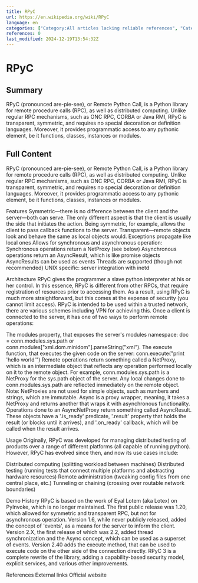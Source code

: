 ```yaml
---
title: RPyC
url: https://en.wikipedia.org/wiki/RPyC
language: en
categories: ["Category:All articles lacking reliable references", "Category:Articles lacking reliable references from November 2009", "Category:Articles with short description", "Category:Python (programming language) libraries", "Category:Remote procedure call", "Category:Short description is different from Wikidata", "Category:Software using the MIT license"]
references: 0
last_modified: 2024-12-19T13:54:32Z
---
```


# RPyC

## Summary

RPyC (pronounced are-pie-see), or Remote Python Call, is a Python library for remote procedure calls (RPC), as well as distributed computing. Unlike regular RPC mechanisms, such as ONC RPC, CORBA or Java RMI, RPyC is transparent, symmetric, and requires no special decoration or definition languages. Moreover, it provides programmatic access to any pythonic element, be it functions, classes, instances or modules.

## Full Content

RPyC (pronounced are-pie-see), or Remote Python Call, is a Python library for remote procedure calls (RPC), as well as distributed computing. Unlike regular RPC mechanisms, such as ONC RPC, CORBA or Java RMI, RPyC is transparent, symmetric, and requires no special decoration or definition languages. Moreover, it provides programmatic access to any pythonic element, be it functions, classes, instances or modules.

Features
Symmetric—there is no difference between the client and the server—both can serve. The only different aspect is that the client is usually the side that initiates the action. Being symmetric, for example, allows the client to pass callback functions to the server.
Transparent—remote objects look and behave the same as local objects would.
Exceptions propagate like local ones
Allows for synchronous and asynchronous operation:
Synchronous operations return a NetProxy (see below)
Asynchronous operations return an AsyncResult, which is like promise objects
AsyncResults can be used as events
Threads are supported (though not recommended)
UNIX specific: server integration with inetd

Architecture
RPyC gives the programmer a slave python interpreter at his or her control. In this essence, RPyC is different from other RPCs, that require registration of resources prior to accessing them. As a result, using RPyC is much more straightforward, but this comes at the expense of security (you cannot limit access). RPyC is intended to be used within a trusted network, there are various schemes including VPN for achieving this.
Once a client is connected to the server, it has one of two ways to perform remote operations:

The modules property, that exposes the server's modules namespace: doc = conn.modules.sys.path or conn.modules["xml.dom.minidom"].parseString("<some>xml</some>").
The execute function, that executes the given code on the server: conn.execute("print 'hello world'")
Remote operations return something called a NetProxy, which is an intermediate object that reflects any operation performed locally on it to the remote object. For example, conn.modules.sys.path is a NetProxy for the sys.path object of the server. Any local changes done to conn.modules.sys.path are reflected immediately on the remote object.
Note: NetProxies are not used for simple objects, such as numbers and strings, which are immutable.
Async is a proxy wrapper, meaning, it takes a NetProxy and returns another that wraps it with asynchronous functionality. Operations done to an AsyncNetProxy return something called AsyncResult. These objects have a '.is_ready' predicate, '.result' property that holds the result (or blocks until it arrives), and '.on_ready' callback, which will be called when the result arrives.

Usage
Originally, RPyC was developed for managing distributed testing of products over a range of different platforms (all capable of running python). However, RPyC has evolved since then, and now its use cases include:

Distributed computing (splitting workload between machines)
Distributed testing (running tests that connect multiple platforms and abstracting hardware resources)
Remote administration (tweaking config files from one central place, etc.)
Tunneling or chaining (crossing over routable network boundaries)

Demo
History
RPyC is based on the work of Eyal Lotem (aka Lotex) on PyInvoke, which is no longer maintained. The first public release was 1.20, which allowed for symmetric and transparent RPC, but not for asynchronous operation. Version 1.6, while never publicly released, added the concept of 'events', as a means for the server to inform the client. Version 2.X, the first release of which was 2.2, added thread synchronization and the Async concept, which can be used as a superset of events. Version 2.40 adds the execute method, that can be used to execute code on the other side of the connection directly.
RPyC 3 is a complete rewrite of the library, adding a capability-based security model, explicit services, and various other improvements.

References
External links
Official website
